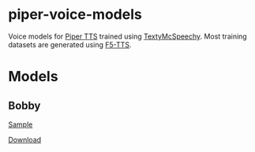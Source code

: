 # piper-voice-models

Voice models for [Piper TTS](https://github.com/rhasspy/piper) trained using [TextyMcSpeechy](https://github.com/domesticatedviking/TextyMcSpeechy).  Most training datasets are generated using [F5-TTS](https://github.com/SWivid/F5-TTS).

# Models

## Bobby

<a target="_blank" href="https://gabalpha.github.io/read-audio/?p=https://raw.githubusercontent.com/simoniz0r/piper-voice-models/refs/heads/main/samples/bobby.ogg">Sample</a>

[Download](https://github.com/simoniz0r/piper-voice-models/releases/tag/bobby)

